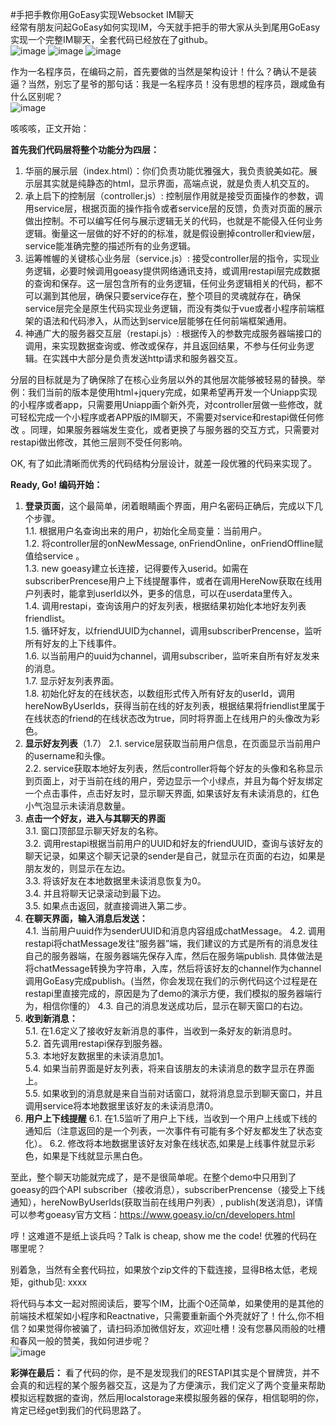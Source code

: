 #手把手教你用GoEasy实现Websocket IM聊天       
经常有朋友问起GoEasy如何实现IM，今天就手把手的带大家从头到尾用GoEasy实现一个完整IM聊天，全套代码已经放在了github。    
![image](./imgs/chat_demo_login.png) ![image](./imgs/chat_demo_friends.png) ![image](./imgs/chat_demo_chatBox.png)

作为一名程序员，在编码之前，首先要做的当然是架构设计！什么？确认不是装逼？当然，别忘了星爷的那句话：我是一名程序员！没有思想的程序员，跟咸鱼有什么区别呢？   
![image](./imgs/chat_demo_jiagou_book.png)

咳咳咳，正文开始：

**首先我们代码层将整个功能分为四层：**

1. 华丽的展示层（index.html）：你们负责功能优雅强大，我负责貌美如花。展示层其实就是纯静态的html，显示界面，高端点说，就是负责人机交互的。
2. 承上启下的控制层（controller.js）:  控制层作用就是接受页面操作的参数，调用service层，根据页面的操作指令或者service层的反馈，负责对页面的展示做出控制。不可以编写任何与展示逻辑无关的代码，也就是不能侵入任何业务逻辑。衡量这一层做的好不好的的标准，就是假设删掉controller和view层，service能准确完整的描述所有的业务逻辑。
3. 运筹帷幄的关键核心业务层（service.js）: 接受controller层的指令，实现业务逻辑，必要时候调用goeasy提供网络通讯支持，或调用restapi层完成数据的查询和保存。这一层包含所有的业务逻辑，任何业务逻辑相关的代码，都不可以漏到其他层，确保只要service存在，整个项目的灵魂就存在，确保service层完全是原生代码实现业务逻辑，而没有类似于vue或者小程序前端框架的语法和代码渗入，从而达到service层能够在任何前端框架通用。
4. 神通广大的服务器交互层（restapi.js）: 根据传入的参数完成服务器端接口的调用，来实现数据查询或、修改或保存，并且返回结果，不参与任何业务逻辑。在实践中大部分是负责发送http请求和服务器交互。

分层的目标就是为了确保除了在核心业务层以外的其他层次能够被轻易的替换。举例：我们当前的版本是使用html+jquery完成，如果希望再开发一个Uniapp实现的小程序或者app，只需要用Uniapp画个新外壳，对controller层做一些修改，就可轻松完成一个小程序或者APP版的IM聊天，不需要对service和restapi做任何修改 。同理，如果服务器端发生变化，或者更换了与服务器的交互方式，只需要对restapi做出修改，其他三层则不受任何影响。


OK, 有了如此清晰而优秀的代码结构分层设计，就差一段优雅的代码来实现了。

**Ready, Go! 编码开始：**
1. **登录页面**，这个最简单，闭着眼睛画个界面，用户名密码正确后，完成以下几个步骤。    
1.1. 根据用户名查询出来的用户，初始化全局变量：当前用户。  
1.2. 将controller层的onNewMessage, onFriendOnline，onFriendOffline赋值给service 。   
1.3. new goeasy建立长连接，记得要传入userid。如需在subscriberPrencese用户上下线提醒事件，或者在调用HereNow获取在线用户列表时，能拿到userId以外，更多的信息，可以在userdata里传入。     
1.4. 调用restapi，查询该用户的好友列表，根据结果初始化本地好友列表friendlist。  
1.5. 循环好友，以friendUUID为channel，调用subscriberPrencense，监听所有好友的上下线事件。    
1.6. 以当前用户的uuid为channel，调用subscriber，监听来自所有好友发来的消息。     
1.7. 显示好友列表界面。       
1.8. 初始化好友的在线状态，以数组形式传入所有好友的userId，调用hereNowByUserIds，获得当前在线的好友列表，根据结果将friendlist里属于在线状态的friend的在线状态改为true，同时将界面上在线用户的头像改为彩色。
2. **显示好友列表**（1.7）
2.1. service层获取当前用户信息，在页面显示当前用户的username和头像。    
2.2. service获取本地好友列表，然后controller将每个好友的头像和名称显示到页面上，对于当前在线的用户，旁边显示一个小绿点，并且为每个好友绑定一个点击事件，点击好友时，显示聊天界面, 如果该好友有未读消息的，红色小气泡显示未读消息数量。
3. **点击一个好友，进入与其聊天的界面**     
3.1. 窗口顶部显示聊天好友的名称。     
3.2. 调用restapi根据当前用户的UUID和好友的friendUUID，查询与该好友的聊天记录，如果这个聊天记录的sender是自己，就显示在页面的右边，如果是朋友发的，则显示在左边。        
3.3. 将该好友在本地数据里未读消息恢复为0。        
3.4. 并且将聊天记录滚动到最下边。     
3.5. 如果点击返回，就直接调进入第二步。
4. **在聊天界面，输入消息后发送：**   
4.1. 当前用户uuid作为senderUUID和消息内容组成chatMessage。
4.2. 调用restapi将chatMessage发往“服务器”端，我们建议的方式是所有的消息发往自己的服务器端，在服务器端先保存入库，然后在服务端publish. 具体做法是将chatMessage转换为字符串，入库，然后将该好友的channel作为channel调用GoEasy完成publish。(当然，你会发现在我们的示例代码这个过程是在restapi里直接完成的，原因是为了demo的演示方便，我们模拟的服务器端行为，相信你懂的）
4.3. 自己的消息发送成功后，显示在聊天窗口的右边。
5. **收到新消息：**       
5.1. 在1.6定义了接收好友新消息的事件，当收到一条好友的新消息时。        
5.2. 首先调用restapi保存到服务器。     
5.3. 本地好友数据里的未读消息加1。        
5.4. 如果当前界面是好友列表，将来自该朋友的未读消息的数字显示在界面上。      
5.5. 如果收到的消息就是来自当前对话窗口，就将消息显示到聊天窗口，并且调用service将本地数据里该好友的未读消息清0。
6. **用户上下线提醒**
6.1. 在1.5监听了用户上下线，当收到一个用户上线或下线的通知后（注意返回的是一个列表，一次事件有可能有多个好友都发生了状态变化）。
6.2. 修改将本地数据里该好友对象在线状态,如果是上线事件就显示彩色，如果是下线就显示黑白色。


至此，整个聊天功能就完成了，是不是很简单呢。在整个demo中只用到了goeasy的四个API
subscriber（接收消息），subscriberPrencense（接受上下线通知），hereNowByUserIds(获取当前在线用户列表）, publish(发送消息)，详情可以参考goeasy官方文档：https://www.goeasy.io/cn/developers.html

哼！这难道不是纸上谈兵吗？Talk is cheap, show me the code! 优雅的代码在哪里呢？

别着急，当然有全套代码拉，如果放个zip文件的下载连接，显得B格太低，老规矩，github见: xxxx

将代码与本文一起对照阅读后，要写个IM，比画个0还简单，如果使用的是其他的前端技术框架如小程序和Reactnative，只需要重新画个外壳就好了！什么,你不相信？如果觉得你被骗了，请扫码添加微信好友，欢迎吐槽！没有您暴风雨般的吐槽和春风一般的赞美，我如何进步呢？      
![image](./imgs/chat_demo_wechat_qrcode.png)    

**彩弹在最后：**
看了代码的你，是不是发现我们的RESTAPI其实是个冒牌货，并不会真的和远程的某个服务器交互，这是为了方便演示，我们定义了两个变量来帮助模拟远程数据的查询，然后用localstorage来模拟服务器的保存，相信聪明的你，肯定已经get到我们的代码思路了。

 